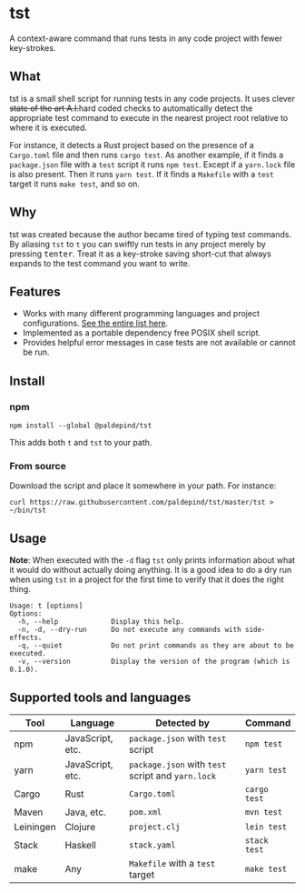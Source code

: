 # tst

A context-aware command that runs tests in any code project with fewer
key-strokes.

## What

tst is a small shell script for running tests in any code projects. It uses
clever ~~state of the art A.I.~~hard coded checks to automatically detect the
appropriate test command to execute in the nearest project root relative to
where it is executed.

For instance, it detects a Rust project based on the presence of a `Cargo.toml`
file and then runs `cargo test`. As another example, if it finds a
`package.json` file with a `test` script it runs `npm test`. Except if a
`yarn.lock` file is also present. Then it runs `yarn test`. If it finds a
`Makefile` with a `test` target it runs `make test`, and so on.

## Why

tst was created because the author became tired of typing test commands. By
aliasing `tst` to `t` you can swiftly run tests in any project merely by
pressing <kbd>t</kbd><kbd>enter</kbd>. Treat it as a key-stroke saving
short-cut that always expands to the test command you want to write.

## Features

* Works with many different programming languages and project configurations.
  [See the entire list here](#supported-tools-and-languages).
* Implemented as a portable dependency free POSIX shell script.
* Provides helpful error messages in case tests are not available or cannot be
  run.

## Install

### npm

```
npm install --global @paldepind/tst
```

This adds both `t` and `tst` to your path.

### From source

Download the script and place it somewhere in your path. For instance:

```
curl https://raw.githubusercontent.com/paldepind/tst/master/tst > ~/bin/tst
```

## Usage

**Note**: When executed with the `-d` flag `tst` only prints information about
what it would do without actually doing anything. It is a good idea to do a dry
run when using `tst` in a project for the first time to verify that it does the
right thing.

```
Usage: t [options]
Options:
  -h, --help             Display this help.
  -n, -d, --dry-run      Do not execute any commands with side-effects.
  -q, --quiet            Do not print commands as they are about to be executed.
  -v, --version          Display the version of the program (which is 0.1.0).
```

## Supported tools and languages

| Tool      | Language         | Detected by                                       | Command      |
|-----------|------------------|---------------------------------------------------|--------------|
| npm       | JavaScript, etc. | `package.json` with `test` script                 | `npm test`   |
| yarn      | JavaScript, etc. | `package.json` with `test` script and `yarn.lock` | `yarn test`  |
| Cargo     | Rust             | `Cargo.toml`                                      | `cargo test` |
| Maven     | Java, etc.       | `pom.xml`                                         | `mvn test`   |
| Leiningen | Clojure          | `project.clj`                                     | `lein test`  |
| Stack     | Haskell          | `stack.yaml`                                      | `stack test` |
| make      | Any              | `Makefile` with a `test` target                   | `make test`  |
